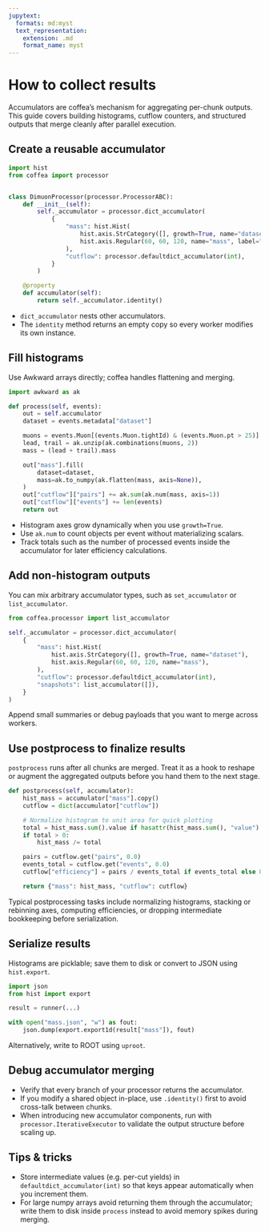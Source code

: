 ```yaml
---
jupytext:
  formats: md:myst
  text_representation:
    extension: .md
    format_name: myst
---
```


# How to collect results

Accumulators are coffea’s mechanism for aggregating per-chunk outputs. This guide covers building histograms, cutflow counters, and structured outputs that merge cleanly after parallel execution.

## Create a reusable accumulator

```python
import hist
from coffea import processor


class DimuonProcessor(processor.ProcessorABC):
    def __init__(self):
        self._accumulator = processor.dict_accumulator(
            {
                "mass": hist.Hist(
                    hist.axis.StrCategory([], growth=True, name="dataset"),
                    hist.axis.Regular(60, 60, 120, name="mass", label="mμμ [GeV]"),
                ),
                "cutflow": processor.defaultdict_accumulator(int),
            }
        )

    @property
    def accumulator(self):
        return self._accumulator.identity()
```

- `dict_accumulator` nests other accumulators.
- The `identity` method returns an empty copy so every worker modifies its own instance.

## Fill histograms

Use Awkward arrays directly; coffea handles flattening and merging.

```python
import awkward as ak

def process(self, events):
    out = self.accumulator
    dataset = events.metadata["dataset"]

    muons = events.Muon[(events.Muon.tightId) & (events.Muon.pt > 25)]
    lead, trail = ak.unzip(ak.combinations(muons, 2))
    mass = (lead + trail).mass

    out["mass"].fill(
        dataset=dataset,
        mass=ak.to_numpy(ak.flatten(mass, axis=None)),
    )
    out["cutflow"]["pairs"] += ak.sum(ak.num(mass, axis=1))
    out["cutflow"]["events"] += len(events)
    return out
```

- Histogram axes grow dynamically when you use `growth=True`.
- Use `ak.num` to count objects per event without materializing scalars.
- Track totals such as the number of processed events inside the accumulator for later efficiency calculations.

## Add non-histogram outputs

You can mix arbitrary accumulator types, such as `set_accumulator` or `list_accumulator`.

```python
from coffea.processor import list_accumulator

self._accumulator = processor.dict_accumulator(
    {
        "mass": hist.Hist(
            hist.axis.StrCategory([], growth=True, name="dataset"),
            hist.axis.Regular(60, 60, 120, name="mass"),
        ),
        "cutflow": processor.defaultdict_accumulator(int),
        "snapshots": list_accumulator([]),
    }
)
```

Append small summaries or debug payloads that you want to merge across workers.

## Use postprocess to finalize results

`postprocess` runs after all chunks are merged. Treat it as a hook to reshape or augment the aggregated outputs before you hand them to the next stage.

```python
def postprocess(self, accumulator):
    hist_mass = accumulator["mass"].copy()
    cutflow = dict(accumulator["cutflow"])

    # Normalize histogram to unit area for quick plotting
    total = hist_mass.sum().value if hasattr(hist_mass.sum(), "value") else hist_mass.sum()
    if total > 0:
        hist_mass /= total

    pairs = cutflow.get("pairs", 0.0)
    events_total = cutflow.get("events", 0.0)
    cutflow["efficiency"] = pairs / events_total if events_total else 0.0

    return {"mass": hist_mass, "cutflow": cutflow}
```

Typical postprocessing tasks include normalizing histograms, stacking or rebinning axes, computing efficiencies, or dropping intermediate bookkeeping before serialization.

## Serialize results

Histograms are picklable; save them to disk or convert to JSON using `hist.export`.

```python
import json
from hist import export

result = runner(...)

with open("mass.json", "w") as fout:
    json.dump(export.export1d(result["mass"]), fout)
```

Alternatively, write to ROOT using `uproot`.

## Debug accumulator merging

- Verify that every branch of your processor returns the accumulator.
- If you modify a shared object in-place, use `.identity()` first to avoid cross-talk between chunks.
- When introducing new accumulator components, run with `processor.IterativeExecutor` to validate the output structure before scaling up.

## Tips & tricks

- Store intermediate values (e.g. per-cut yields) in `defaultdict_accumulator(int)` so that keys appear automatically when you increment them.
- For large numpy arrays avoid returning them through the accumulator; write them to disk inside `process` instead to avoid memory spikes during merging.
